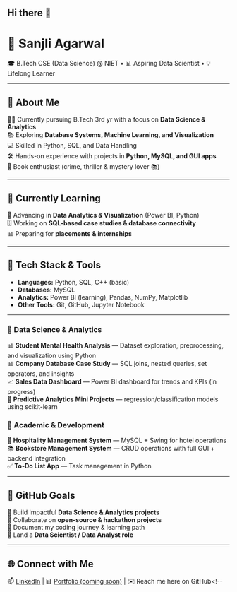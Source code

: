 ## Hi there 👋

# 🌟 Sanjli Agarwal

🎓 B.Tech CSE (Data Science) @ NIET • 📊 Aspiring Data Scientist • 💡 Lifelong Learner  

---

## 🧠 About Me
👩‍🎓 Currently pursuing B.Tech 3rd yr with a focus on **Data Science & Analytics**  
📚 Exploring **Database Systems, Machine Learning, and Visualization**  
💻 Skilled in Python, SQL, and Data Handling  
🛠️ Hands-on experience with projects in **Python, MySQL, and GUI apps**  
📖 Book enthusiast (crime, thriller & mystery lover 📚)  

---

## 🚀 Currently Learning
🌱 Advancing in **Data Analytics & Visualization** (Power BI, Python)  
🗄️ Working on **SQL-based case studies & database connectivity**  
📊 Preparing for **placements & internships**  

---

## 🧰 Tech Stack & Tools
- **Languages:** Python, SQL, C++ (basic)  
- **Databases:** MySQL  
- **Analytics:** Power BI (learning), Pandas, NumPy, Matplotlib  
- **Other Tools:** Git, GitHub, Jupyter Notebook  

---

### 🔹 Data Science & Analytics  
📊 **Student Mental Health Analysis** — Dataset exploration, preprocessing, and visualization using Python  
📊 **Company Database Case Study** — SQL joins, nested queries, set operators, and insights  
📈 **Sales Data Dashboard** — Power BI dashboard for trends and KPIs (in progress)  
🤖 **Predictive Analytics Mini Projects** — regression/classification models using scikit-learn  

### 🔹 Academic & Development  
🏨 **Hospitality Management System** — MySQL + Swing for hotel operations  
📚 **Bookstore Management System** — CRUD operations with full GUI + backend integration  
✅ **To-Do List App** — Task management in Python  

---

## 🎯 GitHub Goals
📁 Build impactful **Data Science & Analytics projects**  
🤝 Collaborate on **open-source & hackathon projects**  
📝 Document my coding journey & learning path  
🚀 Land a **Data Scientist / Data Analyst role**  

---

## 🌐 Connect with Me
📫 [LinkedIn](https://www.linkedin.com/in/sanjli-agarwal-a77985293) | 📊 [Portfolio (coming soon)](#) | ✉️ Reach me here on GitHub<!--
